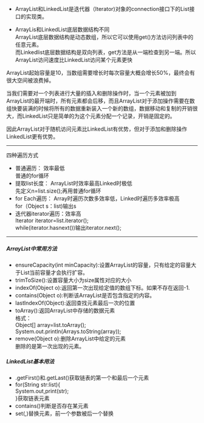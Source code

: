 * ArrayList和LinkedList是迭代器（Iterator)对象的connection接口下的List接口的实现类。

* ArrayLis和LinkedList底层数据结构不同  
ArrayList底层数据结构是动态数组，所以它可以使用get()方法访问列表中的任意元素。  
而Linkedlist底层数据结构是双向列表，get方法是从一端检查到另一端。所以ArrayList访问速度比LinkedList访问某个元素更快

ArrayList起始容量是10，当数组需要增长时每次容量大概会增长50%，最终会有很大空间被浪费掉。  

当我们需要对一个列表进行大量的插入和删除操作时，当一个元素被加到ArrayList的最开端时，所有元素都会后移，而且ArrayList对于添加操作需要在数组快要装满的时候将所有的数据重新装入一个新的数组，数据移动和复制的开销很大，而LinkedList只是简单的为这个元素分配一个记录，开销是固定的。

因此ArrayList对于随机访问元素比LinkedList有优势，但对于添加和删除操作LinkedList更有优势。

---
四种遍历方式
* 普通遍历： 效率最低     
普通的for循环
* 提取list长度： ArrayList时效率最高Linked时极低  
先定义n=list.size();再用普通for循环  
* for Each遍历： Array时遍历次数多效率低，Linked时遍历多效率极高  
for（Object s：list)输出s
* 迭代器iterator遍历：效率高  
Iterator<string> iterator=list.iterator();  
while(iterator.hasnext())输出iterator.next();

---
##### ArrayList中常用方法  
* ensureCapacity(int minCapacity):设置ArrayList的容量，只有给定的容量大于List当前容量才会执行扩容。
* trimToSize():设置容量大小为size属性对应的大小
* indexOf(Object o):返回第一次出现给定值的数组下标。如果不存在返回-1.
* contains(Object o):判断该ArrayList是否包含指定的内容。
* lastIndexOf(Object):返回查找元素最后一次的位置
* toArray():返回ArrayList中存储的数据元素  
格式：  
Object[] array=list.toArray();  
System.out.println(Arrays.toString(array));  
* remove(Object o):删除ArrayList中给定的元素  
删除的是第一次出现的元素。  

##### LinkedList基本用法
* .getFirst()和.getLast()获取链表的第一个和最后一个元素  
* for(String str:list){  
  System.out,print(str);  
}获取链表元素  
* contains()判断是否存在某元素
* set(,)替换元素，前一个参数被后一个替换
